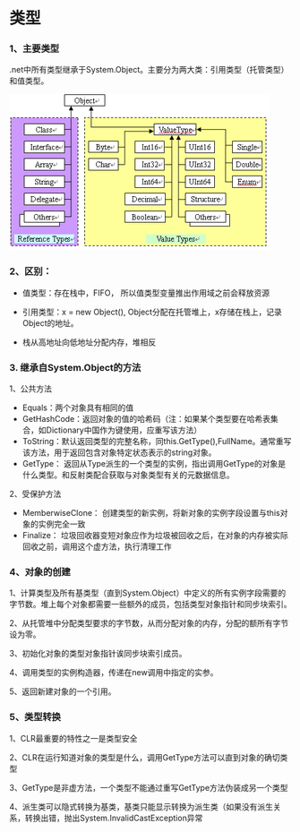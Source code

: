 # 类型

### 1、主要类型

.net中所有类型继承于System.Object。主要分为两大类：引用类型（托管类型）和值类型。

![alt](../../Pics/CSType.gif)

### 2、区别：

* 值类型：存在栈中，FIFO， 所以值类型变量推出作用域之前会释放资源

* 引用类型：x = new Object(), Object分配在托管堆上，x存储在栈上，记录Object的地址。
* 栈从高地址向低地址分配内存，堆相反

### 3. 继承自System.Object的方法

1、公共方法

* Equals：两个对象具有相同的值
* GetHashCode：返回对象的值的哈希码（注：如果某个类型要在哈希表集合，如Dictionary中国作为键使用，应重写该方法）
* ToString：默认返回类型的完整名称，同this.GetType(),FullName。通常重写该方法，用于返回包含对象特定状态表示的string对象。
* GetType： 返回从Type派生的一个类型的实例，指出调用GetType的对象是什么类型。和反射类配合获取与对象类型有关的元数据信息。

2、受保护方法

* MemberwiseClone： 创建类型的新实例，将新对象的实例字段设置与this对象的实例完全一致
* Finalize： 垃圾回收器变短对象应作为垃圾被回收之后，在对象的内存被实际回收之前，调用这个虚方法，执行清理工作

### 4、对象的创建

1、计算类型及所有基类型（直到System.Object）中定义的所有实例字段需要的字节数。堆上每个对象都需要一些额外的成员，包括类型对象指针和同步块索引。

2、从托管堆中分配类型要求的字节数，从而分配对象的内存，分配的额所有字节设为零。

3、初始化对象的类型对象指针诶同步块索引成员。

4、调用类型的实例构造器，传递在new调用中指定的实参。

5、返回新建对象的一个引用。

### 5、类型转换

1、CLR最重要的特性之一是类型安全

2、CLR在运行知道对象的类型是什么，调用GetType方法可以直到对象的确切类型

3、GetType是非虚方法，一个类型不能通过重写GetType方法伪装成另一个类型

4、派生类可以隐式转换为基类，基类只能显示转换为派生类（如果没有派生关系，转换出错，抛出System.InvalidCastException异常